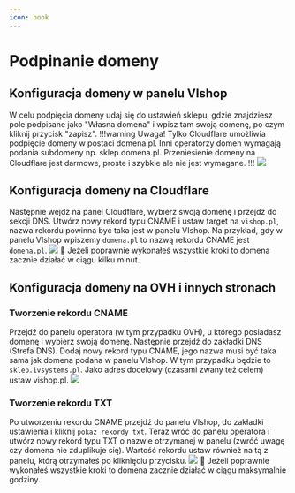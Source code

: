```yaml
---
icon: book
---
```


# Podpinanie domeny

## Konfiguracja domeny w panelu VIshop
W celu podpięcia domeny udaj się do ustawień sklepu, gdzie znajdziesz pole podpisane jako "Własna domena" i wpisz tam swoją
domenę, po czym kliknij przycisk "zapisz". 
!!!warning Uwaga!
Tylko Cloudflare umożliwia podpięcie domeny w postaci domena.pl. Inni operatorzy domen wymagają podania subdomeny
np. sklep.domena.pl. Przeniesienie domeny na Cloudflare jest darmowe, proste i szybkie ale nie jest wymagane.
!!!
![](https://i.imgur.com/vVtngrZ.png)
## Konfiguracja domeny na Cloudflare
Następnie wejdź na panel Cloudflare, wybierz swoją domenę i przejdź do sekcji DNS. 
Utwórz nowy rekord typu CNAME i ustaw target na `vishop.pl`, nazwa rekordu powinna być taka jest w panelu VIshop.
Na przykład, gdy w panelu VIshop wpiszemy `domena.pl` to nazwą rekordu CNAME jest `domena.pl`.
![](https://i.imgur.com/9BkBjEg.png)
:tada: Jeżeli poprawnie wykonałeś wszystkie kroki to domena zacznie działać w ciągu kilku minut.
## Konfiguracja domeny na OVH i innych stronach
### Tworzenie rekordu CNAME
Przejdź do panelu operatora (w tym przypadku OVH), u którego posiadasz domenę i wybierz swoją domenę. Następnie przejdź
do zakładki DNS (Strefa DNS). Dodaj nowy rekord typu CNAME, jego nazwa musi być taka sama jak domena podana w panelu VIshop.
W tym przypadku będzie to `sklep.ivsystems.pl`. Jako adres docelowy (czasami zwany też celem) ustaw vishop.pl.
![](https://i.imgur.com/aYkafxG.png)
### Tworzenie rekordu TXT
Po utworzeniu rekordu CNAME przejdź do panelu VIshop, do zakładki ustawienia i kliknij `pokaż rekordy txt`. Teraz wróć do
panelu operatora i utwórz nowy rekord typu TXT o nazwie otrzymanej w panelu (zwróć uwagę czy domena nie zduplikuje się).
Wartość rekordu ustaw również na tą z panelu, którą otrzymałeś po kliknięciu przycisku.
![](https://i.imgur.com/km0zJQB.png)
:tada: Jeżeli poprawnie wykonałeś wszystkie kroki to domena zacznie działać w ciągu maksymalnie godziny.
